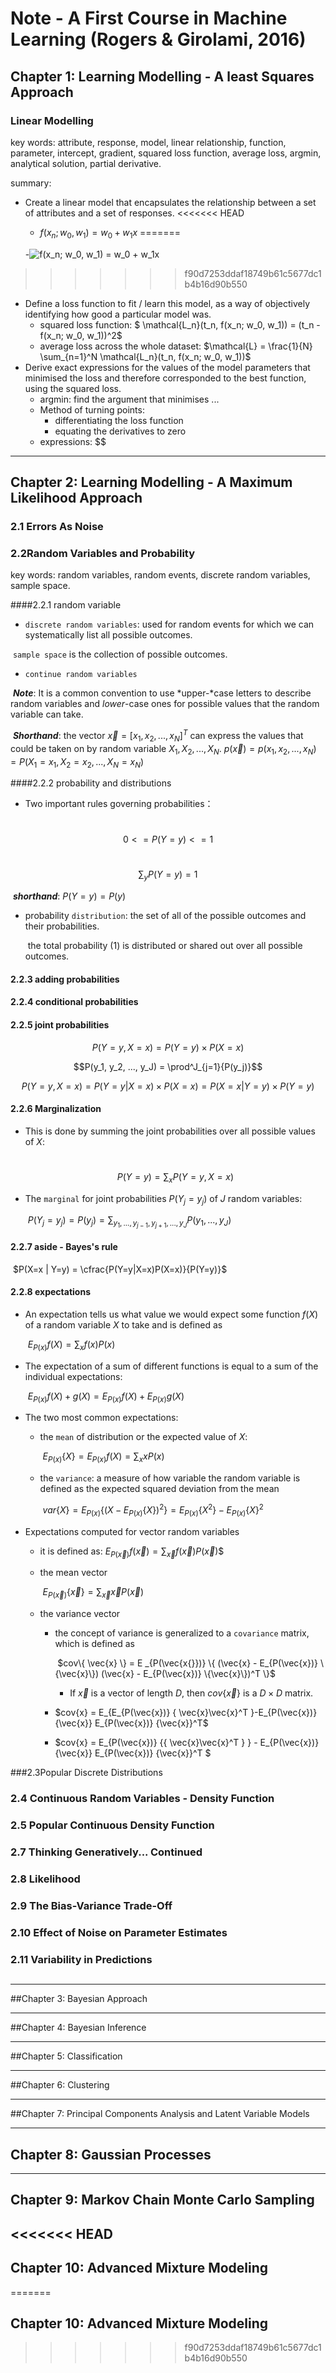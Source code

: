 # Note - A First Course in Machine Learning (Rogers & Girolami, 2016)

## Chapter 1: Learning Modelling - A least Squares Approach

### Linear Modelling

key words: attribute, response, model, linear relationship, function, parameter, intercept, gradient, squared loss function, average loss, argmin, analytical solution, partial derivative.

summary:

- Create a linear model that encapsulates the relationship between a set of attributes and a set of responses.
<<<<<<< HEAD
  - $f(x_n; w_0, w_1) = w_0 + w_1x$
=======

  -<img src="https://latex.codecogs.com/svg.latex?\Large&space;f(x_n; w_0, w_1) = w_0 + w_1x" title="f(x_n; w_0, w_1) = w_0 + w_1x" />
>>>>>>> f90d7253ddaf18749b61c5677dc1b4b16d90b550
- Define a loss function to fit / learn this model, as a way of objectively identifying how good a particular model was.
  - squared loss function: $ \mathcal{L_n}(t_n, f(x_n; w_0, w_1)) = (t_n - f(x_n; w_0, w_1))^2$
  - average loss across the whole dataset: $\mathcal{L} = \frac{1}{N} \sum_{n=1}^N \mathcal{L_n}(t_n, f(x_n; w_0, w_1))$
- Derive exact expressions for the values of the model parameters that minimised the loss and therefore corresponded to the best function, using the squared loss.
  - argmin: find the argument that minimises ...
  - Method of turning points:
    - differentiating the loss function
    - equating the derivatives to zero
  - expressions: $$\$$

------

## Chapter 2: Learning Modelling - A Maximum Likelihood Approach

### 2.1 Errors As Noise

### 2.2Random Variables and Probability

key words: random variables, random events, discrete random variables, sample space.

####2.2.1 random variable

- `discrete random variables`: used for random events for which we can systematically list all possible outcomes.

​		`sample space` is the collection of possible outcomes.

- `continue random variables` 

​	***Note***: It is a common convention to use *upper-*case letters to describe random variables and *lower*-case ones for possible values that the random variable can take.

​	***Shorthand***: the vector $\vec{x} = [x_1, x_2, ..., x_N]^T$ can express the values that could be taken on by random variable $X_1, X_2, ..., X_N$. $p(\vec{x}) = p(x_1, x_2, ..., x_N) = P(X_1=x_1, X_2=x_2, ..., X_N=x_N)$

####2.2.2 probability and distributions

- Two important rules governing probabilities：

​		$$0<=P(Y=y)<=1$$

​		$$\sum_y P(Y=y) = 1$$

​	***shorthand***: $P(Y=y) = P(y)$

- probability `distribution`: the set of all of the possible outcomes and their probabilities.

  ​	the total probability (1) is distributed or shared out over all possible outcomes.

#### 2.2.3 adding probabilities

#### 2.2.4 conditional probabilities

#### 2.2.5 joint probabilities

$$P(Y=y, X=x) = P(Y=y) \times P(X=x)$$

$$P(y_1, y_2, ..., y_J) = \prod^J_{j=1}{P(y_j)}$$

$$P(Y=y, X=x) = P(Y=y |X=x) \times P(X=x) = P(X=x|Y=y) \times P(Y=y)$$

#### 2.2.6 Marginalization

- This is done by summing the joint probabilities over all possible values of $X$:

  ​	$$P(Y=y)=\sum_x{P(Y=y, X=x)}$$

- The `marginal` for joint probabilities $P(Y_j=y_j)$ of $J$ random variables:

  ​	$P(Y_j=y_j)=P(y_j)=\sum_{y_1, ..., y_{j-1}, y_{j+1}, ..., y_J} {P(y_1, ..., y_J)}$

#### 2.2.7 aside - Bayes's rule

​	$P(X=x | Y=y) = \cfrac{P(Y=y|X=x)P(X=x)}{P(Y=y)}$

#### 2.2.8 expectations

- An expectation tells us what value we would expect some function $f(X)$ of a random variable $X$ to take and is defined as

  ​	$E_{P(x)} {f(X)} = \sum_x {f(x)P(x)}$

- The expectation of a sum of different functions is equal to a sum of the individual expectations:

  ​	$E_{P(x)} {f(X) + g(X)} = E_{P(x)} {f(X)} + E_{P(x)} {g(X)}$

- The two most common expectations:

  - the `mean` of distribution or the expected value of $X$:

    ​	$E_{P(x)}\{X\} = E_{P(x)} {f(X)} = \sum_x {xP(x)}$

  - the `variance`: a measure of how variable the random variable is defined as the expected squared deviation from the mean

    ​	$var\{ X\} = E_{P(x)} \{ (X-E_{P(x)}\{X\})^2\} = E_{P(x)}\{X^2\} - E_{P(x)}\{X\}^2$

- Expectations computed for vector random variables

  - it is defined as: $E_{P(\vec{x})} {f(\vec{x})} = \sum_{\vec{x}} {f(\vec{x})P(\vec{x})}$$

  - the mean vector

    ​	$E_{P(\vec{x})}  \{\vec{x}\} = \sum_{\vec{x}} {\vec{x} P(\vec{x})}$

  - the variance vector

    - the concept of variance is generalized to a `covariance` matrix, which is defined as

      ​	$cov\{ \vec{x} \} = E _{P(\vec{x{}})} \{ (\vec{x} - E_{P(\vec{x})}  \{\vec{x}\}) (\vec{x} - E_{P(\vec{x})}  \{\vec{x}\})^T \}$

      - If $\vec{x}$ is a vector of length $D$, then $cov\{ \vec{x} \}$ is a $D \times D$ matrix.

    - $cov\{x\} = E_{E_{P(\vec{x})}  \{ \vec{x}\vec{x}^T \}-E_{P(\vec{x})}  \{\vec{x}\} E_{P(\vec{x})}  \{\vec{x}\}^T$ 

    - $cov\{x\} = E_{P(\vec{x})}  {\{ \vec{x}\vec{x}^T \} } - E_{P(\vec{x})}  \{\vec{x}\} E_{P(\vec{x})}  \{\vec{x}\}^T $ 

###2.3Popular Discrete Distributions

### 2.4 Continuous Random Variables - Density Function

### 2.5 Popular Continuous Density Function

### 2.7 Thinking Generatively... Continued

### 2.8 Likelihood

### 2.9 The Bias-Variance Trade-Off

### 2.10 Effect of Noise on Parameter Estimates

### 2.11 Variability in Predictions

##  

------

##Chapter 3: Bayesian Approach



------

##Chapter 4: Bayesian Inference



------

##Chapter 5: Classification



------

##Chapter 6: Clustering



------

##Chapter 7: Principal Components Analysis and Latent Variable Models

------

## Chapter 8: Gaussian Processes

------

## Chapter 9: Markov Chain Monte Carlo Sampling

<<<<<<< HEAD
------

## Chapter 10: Advanced Mixture Modeling
=======
## Chapter 10: Advanced Mixture Modeling
>>>>>>> f90d7253ddaf18749b61c5677dc1b4b16d90b550
